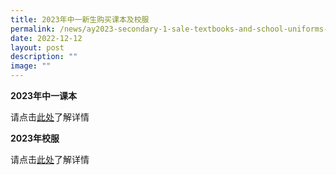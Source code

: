 ```yaml
---
title: 2023年中一新生购买课本及校服
permalink: /news/ay2023-secondary-1-sale-textbooks-and-school-uniforms-cn/
date: 2022-12-12
layout: post
description: ""
image: ""
---
```

**2023年中一课本**

请点击[此处](/files/ay2023_s1_booklist.pdf)了解详情

**2023年校服**

请点击[此处](/files/school_uniform_eoy_sale_date.pdf)了解详情

